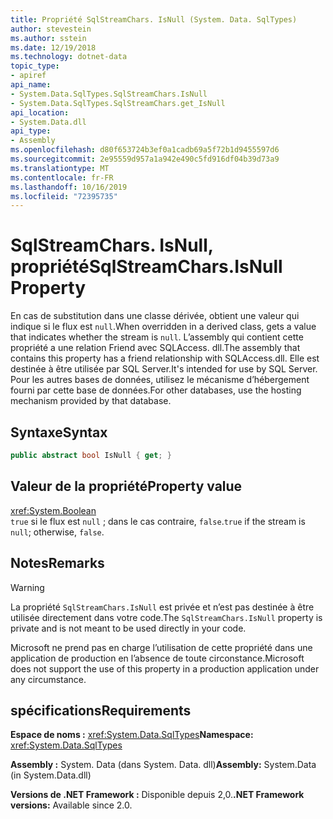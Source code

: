 ```yaml
---
title: Propriété SqlStreamChars. IsNull (System. Data. SqlTypes)
author: stevestein
ms.author: sstein
ms.date: 12/19/2018
ms.technology: dotnet-data
topic_type:
- apiref
api_name:
- System.Data.SqlTypes.SqlStreamChars.IsNull
- System.Data.SqlTypes.SqlStreamChars.get_IsNull
api_location:
- System.Data.dll
api_type:
- Assembly
ms.openlocfilehash: d80f653724b3ef0a1cadb69a5f72b1d9455597d6
ms.sourcegitcommit: 2e95559d957a1a942e490c5fd916df04b39d73a9
ms.translationtype: MT
ms.contentlocale: fr-FR
ms.lasthandoff: 10/16/2019
ms.locfileid: "72395735"
---
```

# <a name="sqlstreamcharsisnull-property"></a><span data-ttu-id="ffc3d-102">SqlStreamChars. IsNull, propriété</span><span class="sxs-lookup"><span data-stu-id="ffc3d-102">SqlStreamChars.IsNull Property</span></span>

<span data-ttu-id="ffc3d-103">En cas de substitution dans une classe dérivée, obtient une valeur qui indique si le flux est `null`.</span><span class="sxs-lookup"><span data-stu-id="ffc3d-103">When overridden in a derived class, gets a value that indicates whether the stream is `null`.</span></span> <span data-ttu-id="ffc3d-104">L’assembly qui contient cette propriété a une relation Friend avec SQLAccess. dll.</span><span class="sxs-lookup"><span data-stu-id="ffc3d-104">The assembly that contains this property has a friend relationship with SQLAccess.dll.</span></span> <span data-ttu-id="ffc3d-105">Elle est destinée à être utilisée par SQL Server.</span><span class="sxs-lookup"><span data-stu-id="ffc3d-105">It's intended for use by SQL Server.</span></span> <span data-ttu-id="ffc3d-106">Pour les autres bases de données, utilisez le mécanisme d’hébergement fourni par cette base de données.</span><span class="sxs-lookup"><span data-stu-id="ffc3d-106">For other databases, use the hosting mechanism provided by that database.</span></span>

## <a name="syntax"></a><span data-ttu-id="ffc3d-107">Syntaxe</span><span class="sxs-lookup"><span data-stu-id="ffc3d-107">Syntax</span></span>

```csharp
public abstract bool IsNull { get; }
```

## <a name="property-value"></a><span data-ttu-id="ffc3d-108">Valeur de la propriété</span><span class="sxs-lookup"><span data-stu-id="ffc3d-108">Property value</span></span>

<xref:System.Boolean>\
<span data-ttu-id="ffc3d-109">`true` si le flux est `null` ; dans le cas contraire, `false`.</span><span class="sxs-lookup"><span data-stu-id="ffc3d-109">`true` if the stream is `null`; otherwise, `false`.</span></span>

## <a name="remarks"></a><span data-ttu-id="ffc3d-110">Notes</span><span class="sxs-lookup"><span data-stu-id="ffc3d-110">Remarks</span></span>

> [!WARNING]
> <span data-ttu-id="ffc3d-111">La propriété `SqlStreamChars.IsNull` est privée et n’est pas destinée à être utilisée directement dans votre code.</span><span class="sxs-lookup"><span data-stu-id="ffc3d-111">The `SqlStreamChars.IsNull` property is private and is not meant to be used directly in your code.</span></span>
>
> <span data-ttu-id="ffc3d-112">Microsoft ne prend pas en charge l’utilisation de cette propriété dans une application de production en l’absence de toute circonstance.</span><span class="sxs-lookup"><span data-stu-id="ffc3d-112">Microsoft does not support the use of this property in a production application under any circumstance.</span></span>

## <a name="requirements"></a><span data-ttu-id="ffc3d-113">spécifications</span><span class="sxs-lookup"><span data-stu-id="ffc3d-113">Requirements</span></span>

<span data-ttu-id="ffc3d-114">**Espace de noms :** <xref:System.Data.SqlTypes></span><span class="sxs-lookup"><span data-stu-id="ffc3d-114">**Namespace:** <xref:System.Data.SqlTypes></span></span>

<span data-ttu-id="ffc3d-115">**Assembly :** System. Data (dans System. Data. dll)</span><span class="sxs-lookup"><span data-stu-id="ffc3d-115">**Assembly:** System.Data (in System.Data.dll)</span></span>

<span data-ttu-id="ffc3d-116">**Versions de .NET Framework :** Disponible depuis 2,0.</span><span class="sxs-lookup"><span data-stu-id="ffc3d-116">**.NET Framework versions:** Available since 2.0.</span></span>
